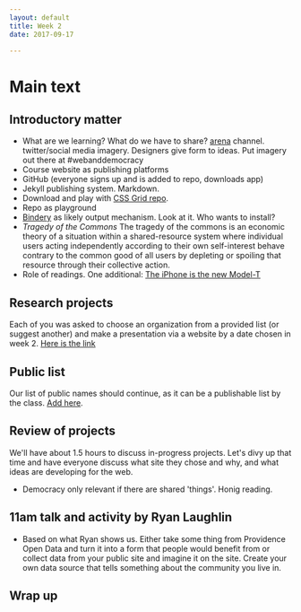 ```yaml
---
layout: default
title: Week 2
date: 2017-09-17

---
```


# Main text

## Introductory matter


* What are we learning? What do we have to share? [arena](https://www.are.na/john-caserta/web-and-democracy) channel. twitter/social media imagery. Designers give form to ideas. Put imagery out there at #webanddemocracy
* Course website as publishing platforms
* GitHub (everyone signs up and is added to repo, downloads app)
* Jekyll publishing system. Markdown.
* Download and play with [CSS Grid repo](https://github.com/thedesignoffice/grid_framework).
* Repo as playground
* [Bindery](https://evanbrooks.info/bindery/) as likely output mechanism. Look at it. Who wants to install?
* *Tragedy of the Commons* The tragedy of the commons is an economic theory of a situation within a shared-resource system where individual users acting independently according to their own self-interest behave contrary to the common good of all users by depleting or spoiling that resource through their collective action.
* Role of readings. One additional: [The iPhone is the new Model-T](http://www.aiga.org/centennial/centennial-voices/john-caserta-iphone-new-model-t-information-design)

## Research projects

Each of you was asked to choose an organization from a provided list (or suggest another) and make a presentation via a website by a date chosen in week 2. [Here is the link](https://docs.google.com/document/d/1OAJ9aUnOGOpoQdGYAhQdMmB9MGnQWZS3hA7caDqpt0s/edit)

## Public list

Our list of public names should continue, as it can be a publishable list by the class. [Add here](https://docs.google.com/document/d/1zVYmPPERzy-PtCRwVjiVq2YaQQgL6DIRCCJAnx02W44/edit).

## Review of projects

We'll have about 1.5 hours to discuss in-progress projects. Let's divy up that time and have everyone discuss what site they chose and why, and what ideas are developing for the web.

* Democracy only relevant if there are shared 'things'. Honig reading.

## 11am talk and activity by Ryan Laughlin

* Based on what Ryan shows us. Either take some thing from Providence Open Data and turn it into a form that people would benefit from or collect data from your public site and imagine it on the site. Create your own data source that tells something about the community you live in.

## Wrap up
